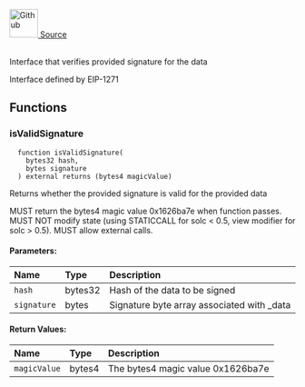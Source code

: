 <a href="https://github.com/solace-fi/solace-core/blob/main/contracts/interfaces/utils/IERC1271.sol"><img src="/img/github.svg" alt="Github" width="50px"/> Source</a><br/><br/>

Interface that verifies provided signature for the data

Interface defined by EIP-1271

## Functions
### isValidSignature
```solidity
  function isValidSignature(
    bytes32 hash,
    bytes signature
  ) external returns (bytes4 magicValue)
```
Returns whether the provided signature is valid for the provided data

MUST return the bytes4 magic value 0x1626ba7e when function passes.
MUST NOT modify state (using STATICCALL for solc < 0.5, view modifier for solc > 0.5).
MUST allow external calls.

#### Parameters:
| Name | Type | Description                                                          |
| :--- | :--- | :------------------------------------------------------------------- |
|`hash` | bytes32 | Hash of the data to be signed
|`signature` | bytes | Signature byte array associated with _data

#### Return Values:
| Name                           | Type          | Description                                                                  |
| :----------------------------- | :------------ | :--------------------------------------------------------------------------- |
|`magicValue`| bytes4 | The bytes4 magic value 0x1626ba7e
